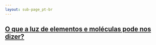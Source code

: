 ```yaml
---
layout: sub-page_pt-br
---
```


## [O que a luz de elementos e moléculas pode nos dizer?](https://pedrohpcintra.github.io/science-communication/pt-br/fisica/espectros-atomicos)